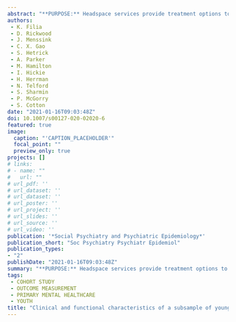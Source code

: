 ```yaml
---
abstract: "**PURPOSE:** Headspace services provide treatment options to young people seeking mental healthcare. To obtain a better understanding of needs and characteristics of this population, and effectively evaluate services, we require novel youth-specific outcome measures. As part of our broad research program to establish such measures, a sample of young people were recruited and assessed. The study describes (i) methodology used to obtain clinical, functioning, and substance use characteristics of young people presenting to headspace services; and (ii) an overview of these characteristics. **METHODS:** Young people presenting to headspace centres were recruited. Multidimensional information was obtained relating to clinical and functional outcomes, demographic information, and lifestyle factors. RESULTS: 1107 young help-seeking individuals were recruited. Participants were most likely young adults aged M = 18.1 years, SD = 3.3, with diagnoses of depression and/or anxiety (76.6%, n = 801), engaged in work and study (84.9%, n= 890), and living with parent(s) (68.9%, n = 736). Impairments in functioning were moderate as indicated by the Social and Occupational Functioning Assessment Scale (M = 65.2, SD = 9.5), substance use was common (alcohol 62.7%, n = 665; illicit substances 30.5%, n = 324), and current suicidal ideation was reported by a third (33.6%, n = 358). **CONCLUSIONS:** A broad dataset was obtained providing an insight into key clinical, functional and quality of life characteristics of these individuals. We observed that young people present with complex problems, comorbid diagnoses, moderate levels of symptomatology, impairments in functioning, substance use, and suicidal ideation. This work provides the foundation for our broader research program aiming to develop novel, relevant and youth-specific, change and outcome measures."
authors:
 - K. Filia
 - D. Rickwood
 - J. Menssink
 - C. X. Gao
 - S. Hetrick
 - A. Parker
 - M. Hamilton
 - I. Hickie
 - H. Herrman
 - N. Telford
 - S. Sharmin
 - P. McGorry
 - S. Cotton
date: "2021-01-16T09:03:48Z"
doi: 10.1007/s00127-020-02020-6
featured: true
image:
  caption: "'CAPTION_PLACEHOLDER'"
  focal_point: ""
  preview_only: true
projects: []
# links:
# - name: ""
#   url: ""
# url_pdf: ''
# url_dataset: ''
# url_dataset: ''
# url_poster: ''
# url_project: ''
# url_slides: ''
# url_source: ''
# url_video: '' 
publication: '*Social Psychiatry and Psychiatric Epidemiology*'
publication_short: "Soc Psychiatry Psychiatr Epidemiol"
publication_types:
- "2"
publishDate: "2021-01-16T09:03:48Z"
summary: "**PURPOSE:** Headspace services provide treatment options to young people seeking mental healthcare.  To obtain a better understanding of needs and characteristics of this population, and effectively evaluate services, we require novel youth-specific outcome measures..."
tags:
 - COHORT STUDY
 - OUTCOME MEASUREMENT
 - PRIMARY MENTAL HEALTHCARE
 - YOUTH
title: "Clinical and functional characteristics of a subsample of young people presenting for primary mental healthcare at headspace services across Australia"
---
```

